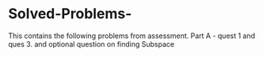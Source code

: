 # Solved-Problems-
This contains the following problems from assessment. Part A - quest 1 and ques 3. and optional question on finding Subspace
